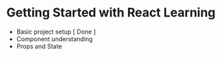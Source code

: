 # Getting Started with React Learning

- Basic project setup [ Done ]
- Component understanding
- Props and State


